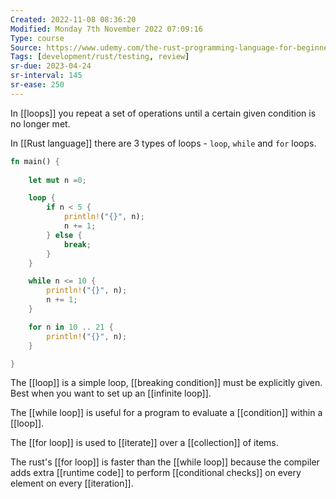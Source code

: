 ```yaml
---
Created: 2022-11-08 08:36:20
Modified: Monday 7th November 2022 07:09:16
Type: course
Source: https://www.udemy.com/the-rust-programming-language-for-beginners/?xref=E0Aed11STH4LPUQvCz0GJFABTmM=
Tags: [development/rust/testing, review]
sr-due: 2023-04-24
sr-interval: 145
sr-ease: 250
---
```


In [[loops]] you repeat a set of operations until a certain given condition is no longer met.

In [[Rust language]] there are 3 types of loops - `loop`, `while` and `for` loops.

```rust
fn main() {
    
    let mut n =0;

    loop {
        if n < 5 {
            println!("{}", n);
            n += 1;
        } else {
            break;
        }
    }

    while n <= 10 {
        println!("{}", n);
        n += 1;
    }

    for n in 10 .. 21 {
        println!("{}", n);
    }

}
```

The [[loop]] is a simple loop, [[breaking condition]] must be explicitly given. Best when you want to set up an [[infinite loop]].

The [[while loop]] is useful for a program to evaluate a [[condition]] within a [[loop]].

The [[for loop]] is used to [[iterate]] over a [[collection]] of items. 

The rust's [[for loop]] is faster than the [[while loop]] because the compiler adds extra [[runtime code]] to perform [[conditional checks]] on every element on every [[iteration]].
